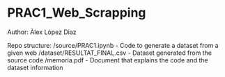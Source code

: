 # PRAC1_Web_Scrapping

Author: Àlex López Diaz

Repo structure:
/source/PRAC1.ipynb - Code to generate a dataset from a given web
/dataset/RESULTAT_FINAL.csv - Dataset generated from the source code
/memoria.pdf - Document that explains the code and the dataset information
